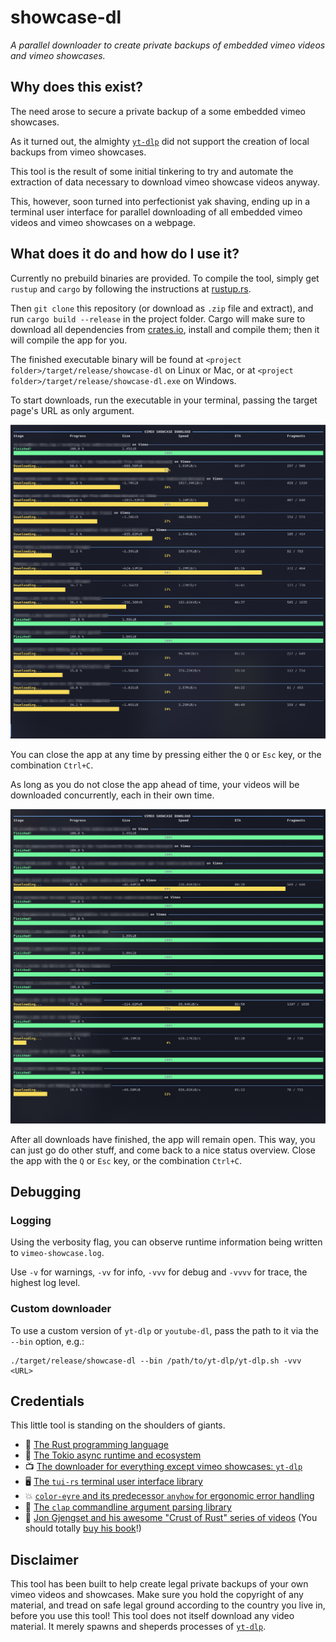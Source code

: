 # showcase-dl
*A parallel downloader to create private backups of embedded vimeo videos and vimeo showcases.*

## Why does this exist?
The need arose to secure a private backup of a some embedded vimeo showcases.

As it turned out, the almighty [`yt-dlp`](https://github.com/yt-dlp/yt-dlp) did not support the creation of local backups from vimeo showcases.

This tool is the result of some initial tinkering to try and automate the extraction of data necessary to download vimeo showcase videos anyway.

This, however, soon turned into perfectionist yak shaving, ending up in a terminal user interface for parallel downloading of all embedded vimeo videos and vimeo showcases on a webpage.

## What does it do and how do I use it?

Currently no prebuild binaries are provided. To compile the tool, simply get `rustup` and `cargo` by following the instructions at [rustup.rs](https://rustup.rs/).

Then `git clone` this repository (or download as `.zip` file and extract), and run `cargo build --release` in the project folder. Cargo will make sure to download all dependencies from [crates.io](https://crates.io), install and compile them; then it will compile the app for you.

The finished executable binary will be found at `<project folder>/target/release/showcase-dl` on Linux or Mac,
or at `<project folder>/target/release/showcase-dl.exe` on Windows.

To start downloads, run the executable in your terminal, passing the target page's URL as only argument.

![Download progress](/img/In%20progress%2C%20spaced.png)

You can close the app at any time by pressing either the `Q` or `Esc` key, or the combination `Ctrl+C`.

As long as you do not close the app ahead of time, your videos will be downloaded concurrently, each in their own time.

![Partially finished](/img/In%20progress%2C%20partially%20finished.png)

After all downloads have finished, the app will remain open. This way, you can just go do other stuff, and come back to a nice status overview. Close the app with the `Q` or `Esc` key, or the combination `Ctrl+C`.

## Debugging

### Logging

Using the verbosity flag, you can observe runtime information being written to `vimeo-showcase.log`.

Use `-v` for warnings, `-vv` for info, `-vvv` for debug and `-vvvv` for trace, the highest log level.

### Custom downloader

To use a custom version of `yt-dlp` or `youtube-dl`, pass the path to it via the `--bin` option, e.g.:

```
./target/release/showcase-dl --bin /path/to/yt-dlp/yt-dlp.sh -vvv <URL>  
```

## Credentials
This little tool is standing on the shoulders of giants.

- 🦀 [The Rust programming language](https://www.rust-lang.org/)
- 🗼 [The Tokio async runtime and ecosystem](https://tokio.rs/)
- 📺 [The downloader for everything except vimeo showcases: `yt-dlp`](https://github.com/yt-dlp/yt-dlp)
- 🖥️ [The `tui-rs` terminal user interface library](https://github.com/fdehau/tui-rs)
- 💥 [`color-eyre` and its predecessor `anyhow` for ergonomic error handling](https://github.com/yaahc/color-eyre)
- 💬 [The `clap` commandline argument parsing library](https://github.com/clap-rs/clap)
- 🍵 [Jon Gjengset and his awesome "Crust of Rust" series of videos](https://www.youtube.com/playlist?list=PLqbS7AVVErFiWDOAVrPt7aYmnuuOLYvOa) (You should totally [buy his book](https://nostarch.com/rust-rustaceans)!)

## Disclaimer
This tool has been built to help create legal private backups of your own vimeo videos and showcases.
Make sure you hold the copyright of any material, and tread on safe legal ground according to
the country you live in, before you use this tool!
This tool does not itself download any video material. It merely spawns and sheperds processes of [`yt-dlp`](https://github.com/yt-dlp/yt-dlp).
